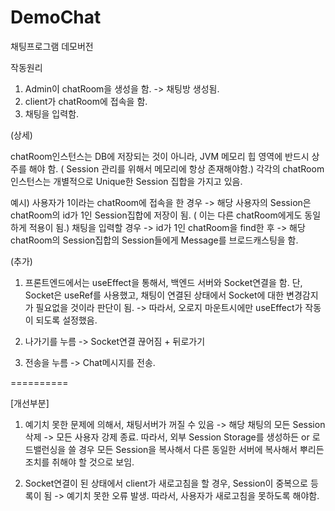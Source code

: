 # DemoChat
채팅프로그램 데모버전

작동원리
1. Admin이 chatRoom을 생성을 함. -> 채팅방 생성됨.
2. client가 chatRoom에 접속을 함.
3. 채팅을 입력함.

(상세)

chatRoom인스턴스는 DB에 저장되는 것이 아니라, JVM 메모리 힙 영역에 반드시 상주를 해야 함. ( Session 관리를 위해서 메모리에 항상 존재해야함.)
각각의 chatRoom인스턴스는 개별적으로 Unique한 Session 집합을 가지고 있음.

예시)
사용자가 1이라는 chatRoom에 접속을 한 경우 -> 해당 사용자의 Session은 chatRoom의 id가 1인 Session집합에 저장이 됨. ( 이는 다른 chatRoom에게도 동일하게 적용이 됨.)
채팅을 입력할 경우 -> id가 1인 chatRoom을 find한 후 -> 해당 chatRoom의 Session집합의 Session들에게 Message를 브로드캐스팅을 함.

(추가)
1. 프론트엔드에서는 useEffect을 통해서, 백엔드 서버와 Socket연결을 함. 단, Socket은 useRef를 사용했고, 채팅이 연결된 상태에서 Socket에 대한 변경감지가 필요없을 것이라 판단이 됨.
-> 따라서, 오로지 마운트시에만 useEffect가 작동이 되도록 설정했음.

2. 나가기를 누름 -> Socket연결 끊어짐 + 뒤로가기
3. 전송을 누름 -> Chat메시지를 전송.

==========

[개선부분]
1. 예기치 못한 문제에 의해서, 채팅서버가 꺼질 수 있음 -> 해당 채팅의 모든 Session 삭제 -> 모든 사용자 강제 종료.
따라서, 외부 Session Storage를 생성하든 or 로드밸런싱을 쓸 경우 모든 Session을 복사해서 다른 동일한 서버에 복사해서 뿌리든 조치를 취해야 할 것으로 보임.

2. Socket연결이 된 상태에서 client가 새로고침을 할 경우, Session이 중복으로 등록이 됨 -> 예기치 못한 오류 발생.
따라서, 사용자가 새로고침을 못하도록 해야함.


